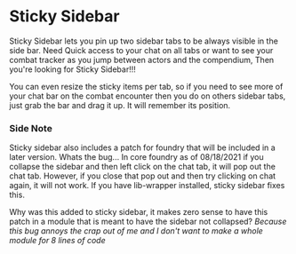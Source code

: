 # Sticky Sidebar
Sticky Sidebar lets you pin up two sidebar tabs to be always visible in the side bar. Need Quick access to your chat on all tabs or want to see your combat tracker as you jump between actors and the compendium, Then you're looking for Sticky Sidebar!!!

You can even resize the sticky items per tab, so if you need to see more of your chat bar on the combat encounter then you do on others sidebar tabs, just grab the bar and drag it up. It will remember its position.

### Side Note
Sticky sidebar also includes a patch for foundry that will be included in a later version. Whats the bug... In core foundry as of 08/18/2021 if you collapse the sidebar and then left click on the chat tab, it will pop out the chat tab. However, if you close that pop out and then try clicking on chat again, it will not work. If you have lib-wrapper installed, sticky sidebar fixes this.

Why was this added to sticky sidebar, it makes zero sense to have this patch in a module that is meant to have the sidebar not collapsed?
*Because this bug annoys the crap out of me and I don't want to make a whole module for 8 lines of code*